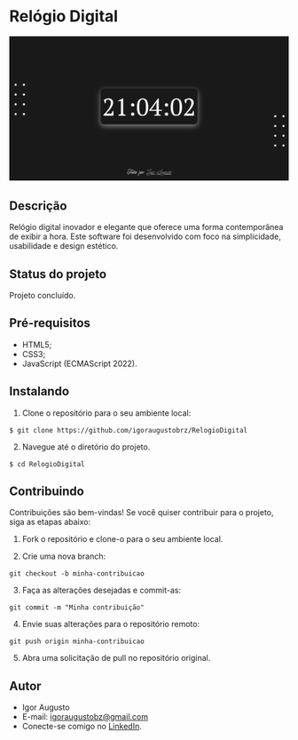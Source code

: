# Relógio Digital
<div align="center">
<img src="./img/site.png" width="2000px" alt="Imagem do site" title="Imagem do site"/>
</div>

## Descrição

Relógio digital inovador e elegante que oferece uma forma contemporânea de exibir a hora. Este software foi desenvolvido com foco na simplicidade, usabilidade e design estético.

## Status do projeto
Projeto concluído.

## Pré-requisitos

- HTML5;
- CSS3;
- JavaScript (ECMAScript 2022).

## Instalando

1. Clone o repositório para o seu ambiente local:

```
$ git clone https://github.com/igoraugustobrz/RelogioDigital
```

2. Navegue até o diretório do projeto.

```
$ cd RelogioDigital
```

## Contribuindo

Contribuições são bem-vindas! Se você quiser contribuir para o projeto, siga as etapas abaixo:

1. Fork o repositório e clone-o para o seu ambiente local.

2. Crie uma nova branch:

```
git checkout -b minha-contribuicao
```

3. Faça as alterações desejadas e commit-as:

```
git commit -m "Minha contribuição"
```

4. Envie suas alterações para o repositório remoto:

```
git push origin minha-contribuicao
```

5. Abra uma solicitação de pull no repositório original.

## Autor

- Igor Augusto
- E-mail: igoraugustobz@gmail.com
- Conecte-se comigo no [LinkedIn](https://www.linkedin.com/in/igoraugustobrz/).